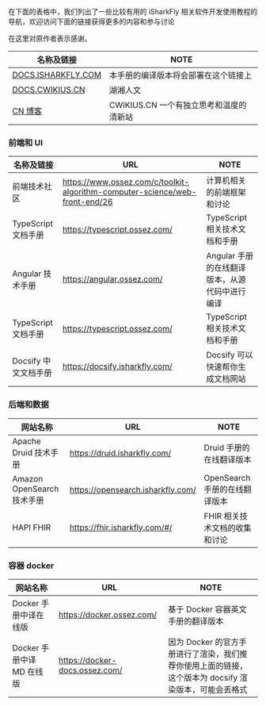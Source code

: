 在下面的表格中，我们列出了一些比较有用的 iSharkFly 相关软件开发使用教程的导航，欢迎访问下面的链接获得更多的内容和参与讨论

在这里对原作者表示感谢。

| 名称及链接                                             | NOTE                      | 
|---------------------------------------------------|---------------------------|
| [DOCS.ISHARKFLY.COM](https://docs.isharkfly.com/) | 本手册的编译版本将会部署在这个链接上        |
| [DOCS.CWIKIUS.CN](https://docs.cwikius.cn/)       | 湖湘人文                      |
| [CN 博客](http://www.cwikius.cn/)                   | CWIKIUS.CN 一个有独立思考和温度的清新站 | 


### 前端和 UI
| 名称及链接           | URL                                                                         | NOTE                        |
|-----------------|-----------------------------------------------------------------------------|-----------------------------|
| 前端技术社区          | https://www.ossez.com/c/toolkit-algorithm-computer-science/web-front-end/26 | 计算机相关的前端框架和讨论               |
| TypeScript 文档手册 | https://typescript.ossez.com/                                               | TypeScript 相关技术文档和手册        |
| Angular 技术手册    | https://angular.ossez.com/                                                  | Angular 手册的在线翻译版本，从源代码中进行编译 |
| TypeScript 文档手册 | https://typescript.ossez.com/                                               | TypeScript 相关技术文档和手册        |
| Docsify 中文文档手册  | https://docsify.isharkfly.com/                                              | Docsify 可以快速帮你生成文档网站        |

### 后端和数据

| 网站名称                   | URL                               | NOTE                 |
|------------------------|-----------------------------------|----------------------|
| Apache Druid 技术手册      | https://druid.isharkfly.com/      | Druid 手册的在线翻译版本      |
| Amazon OpenSearch 技术手册 | https://opensearch.isharkfly.com/ | OpenSearch 手册的在线翻译版本 |
| HAPI FHIR              | https://fhir.isharkfly.com/#/     | FHIR 相关技术文档的收集和讨论    |

### 容器 docker

| 网站名称               | URL                            | NOTE                                                        |
|--------------------|--------------------------------|-------------------------------------------------------------|
| Docker 手册中译在线版     | https://docker.ossez.com/      | 基于 Docker 容器英文手册的翻译版本                                       |
| Docker 手册中译 MD 在线版 | https://docker-docs.ossez.com/ | 因为 Docker 的官方手册进行了渲染，我们推荐你使用上面的链接，这个版本为 docsify 渲染版本，可能会丢格式 |